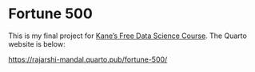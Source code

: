 # Fortune 500

This is my final project for [Kane’s Free Data Science Course](https://bootcamp.davidkane.info/). The Quarto website is below:

https://rajarshi-mandal.quarto.pub/fortune-500/
